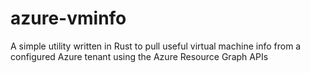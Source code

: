 # azure-vminfo
A simple utility written in Rust to pull useful virtual machine info from a configured Azure tenant using the Azure Resource Graph APIs
